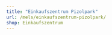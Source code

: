 ```yaml
---
title: "Einkaufszentrum Pizolpark"
url: /mels/einkaufszentrum-pizolpark/
shop: Einkaufszentrum
---
```

